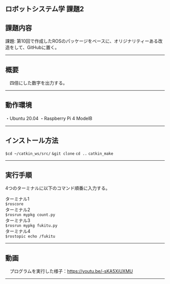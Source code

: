 ロボットシステム学 課題2
---

## 課題内容 
  
 課題: 第10回で作成したROSのパッケージをベースに、オリジナリティーある改造をして、GitHubに置く。
  
---

## 概要

　四倍にした数字を出力する。
 
---

## 動作環境

・Ubuntu 20.04
・Raspberry Pi 4 ModelB

---

## インストール方法

`$cd ~/catkin_ws/src/`
`&git clone`
`cd ..`
`catkin_make`

---

## 実行手順

4つのターミナルに以下のコマンド順番に入力する。  

ターミナル1  
`$roscore`   
ターミナル2  
`$rosrun mypkg count.py`  
ターミナル3  
`$rosrun mypkg fukitu.py`  
ターミナル4  
`$rostopic echo /fukitu`

---

## 動画

　プログラムを実行した様子：https://youtu.be/-sKA5XiUXMU
 
---

